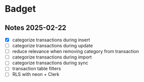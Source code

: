 # Badget

## Notes 2025-02-22

- [x] categorize transactions during insert
- [ ] categorize transactions during update
- [ ] reduce relevance when removing category from transaction
- [ ] categorize transactions during import
- [ ] categorize transactions during sync
- [ ] transaction table filters
- [ ] RLS with neon + Clerk
